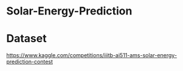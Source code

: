 # Solar-Energy-Prediction
# Dataset
https://www.kaggle.com/competitions/iiitb-ai511-ams-solar-energy-prediction-contest
